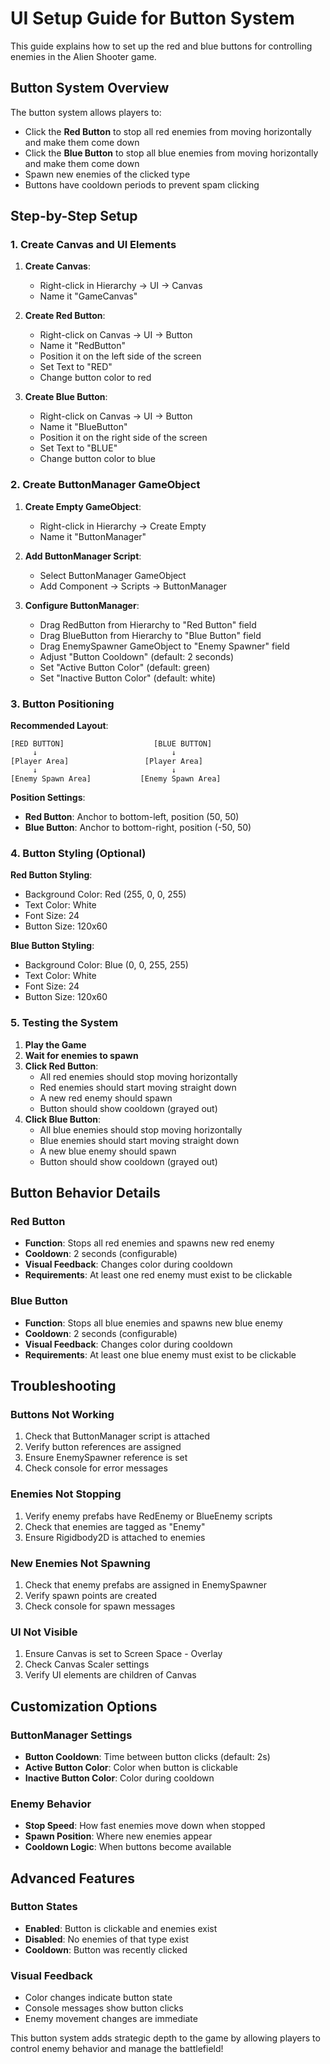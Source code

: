 # UI Setup Guide for Button System

This guide explains how to set up the red and blue buttons for controlling enemies in the Alien Shooter game.

## Button System Overview

The button system allows players to:
- Click the **Red Button** to stop all red enemies from moving horizontally and make them come down
- Click the **Blue Button** to stop all blue enemies from moving horizontally and make them come down
- Spawn new enemies of the clicked type
- Buttons have cooldown periods to prevent spam clicking

## Step-by-Step Setup

### 1. Create Canvas and UI Elements

1. **Create Canvas**:
   - Right-click in Hierarchy → UI → Canvas
   - Name it "GameCanvas"

2. **Create Red Button**:
   - Right-click on Canvas → UI → Button
   - Name it "RedButton"
   - Position it on the left side of the screen
   - Set Text to "RED"
   - Change button color to red

3. **Create Blue Button**:
   - Right-click on Canvas → UI → Button
   - Name it "BlueButton"
   - Position it on the right side of the screen
   - Set Text to "BLUE"
   - Change button color to blue

### 2. Create ButtonManager GameObject

1. **Create Empty GameObject**:
   - Right-click in Hierarchy → Create Empty
   - Name it "ButtonManager"

2. **Add ButtonManager Script**:
   - Select ButtonManager GameObject
   - Add Component → Scripts → ButtonManager

3. **Configure ButtonManager**:
   - Drag RedButton from Hierarchy to "Red Button" field
   - Drag BlueButton from Hierarchy to "Blue Button" field
   - Drag EnemySpawner GameObject to "Enemy Spawner" field
   - Adjust "Button Cooldown" (default: 2 seconds)
   - Set "Active Button Color" (default: green)
   - Set "Inactive Button Color" (default: white)

### 3. Button Positioning

**Recommended Layout**:
```
[RED BUTTON]                    [BLUE BUTTON]
     ↓                              ↓
[Player Area]                 [Player Area]
     ↓                              ↓
[Enemy Spawn Area]           [Enemy Spawn Area]
```

**Position Settings**:
- **Red Button**: Anchor to bottom-left, position (50, 50)
- **Blue Button**: Anchor to bottom-right, position (-50, 50)

### 4. Button Styling (Optional)

**Red Button Styling**:
- Background Color: Red (255, 0, 0, 255)
- Text Color: White
- Font Size: 24
- Button Size: 120x60

**Blue Button Styling**:
- Background Color: Blue (0, 0, 255, 255)
- Text Color: White
- Font Size: 24
- Button Size: 120x60

### 5. Testing the System

1. **Play the Game**
2. **Wait for enemies to spawn**
3. **Click Red Button**:
   - All red enemies should stop moving horizontally
   - Red enemies should start moving straight down
   - A new red enemy should spawn
   - Button should show cooldown (grayed out)
4. **Click Blue Button**:
   - All blue enemies should stop moving horizontally
   - Blue enemies should start moving straight down
   - A new blue enemy should spawn
   - Button should show cooldown (grayed out)

## Button Behavior Details

### Red Button
- **Function**: Stops all red enemies and spawns new red enemy
- **Cooldown**: 2 seconds (configurable)
- **Visual Feedback**: Changes color during cooldown
- **Requirements**: At least one red enemy must exist to be clickable

### Blue Button
- **Function**: Stops all blue enemies and spawns new blue enemy
- **Cooldown**: 2 seconds (configurable)
- **Visual Feedback**: Changes color during cooldown
- **Requirements**: At least one blue enemy must exist to be clickable

## Troubleshooting

### Buttons Not Working
1. Check that ButtonManager script is attached
2. Verify button references are assigned
3. Ensure EnemySpawner reference is set
4. Check console for error messages

### Enemies Not Stopping
1. Verify enemy prefabs have RedEnemy or BlueEnemy scripts
2. Check that enemies are tagged as "Enemy"
3. Ensure Rigidbody2D is attached to enemies

### New Enemies Not Spawning
1. Check that enemy prefabs are assigned in EnemySpawner
2. Verify spawn points are created
3. Check console for spawn messages

### UI Not Visible
1. Ensure Canvas is set to Screen Space - Overlay
2. Check Canvas Scaler settings
3. Verify UI elements are children of Canvas

## Customization Options

### ButtonManager Settings
- **Button Cooldown**: Time between button clicks (default: 2s)
- **Active Button Color**: Color when button is clickable
- **Inactive Button Color**: Color during cooldown

### Enemy Behavior
- **Stop Speed**: How fast enemies move down when stopped
- **Spawn Position**: Where new enemies appear
- **Cooldown Logic**: When buttons become available

## Advanced Features

### Button States
- **Enabled**: Button is clickable and enemies exist
- **Disabled**: No enemies of that type exist
- **Cooldown**: Button was recently clicked

### Visual Feedback
- Color changes indicate button state
- Console messages show button clicks
- Enemy movement changes are immediate

This button system adds strategic depth to the game by allowing players to control enemy behavior and manage the battlefield!
